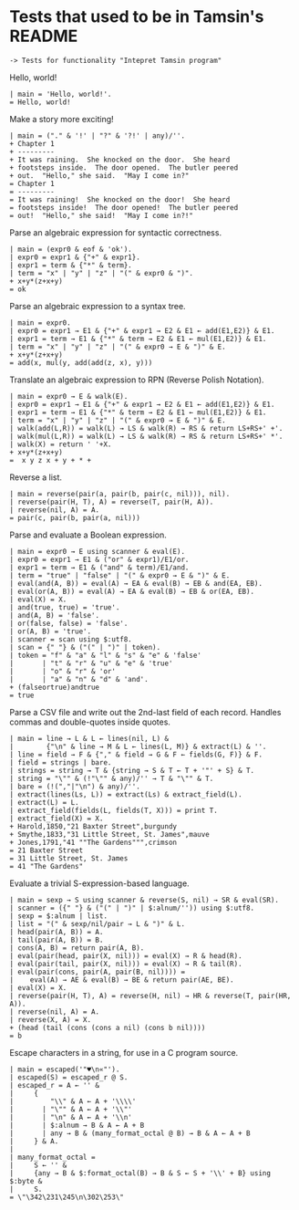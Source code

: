 Tests that used to be in Tamsin's README
========================================

    -> Tests for functionality "Intepret Tamsin program"

Hello, world!

    | main = 'Hello, world!'.
    = Hello, world!

Make a story more exciting!

    | main = ("." & '!' | "?" & '?!' | any)/''.
    + Chapter 1
    + ---------
    + It was raining.  She knocked on the door.  She heard
    + footsteps inside.  The door opened.  The butler peered
    + out.  "Hello," she said.  "May I come in?"
    = Chapter 1
    = ---------
    = It was raining!  She knocked on the door!  She heard
    = footsteps inside!  The door opened!  The butler peered
    = out!  "Hello," she said!  "May I come in?!"

Parse an algebraic expression for syntactic correctness.

    | main = (expr0 & eof & 'ok').
    | expr0 = expr1 & {"+" & expr1}.
    | expr1 = term & {"*" & term}.
    | term = "x" | "y" | "z" | "(" & expr0 & ")".
    + x+y*(z+x+y)
    = ok

Parse an algebraic expression to a syntax tree.

    | main = expr0.
    | expr0 = expr1 → E1 & {"+" & expr1 → E2 & E1 ← add(E1,E2)} & E1.
    | expr1 = term → E1 & {"*" & term → E2 & E1 ← mul(E1,E2)} & E1.
    | term = "x" | "y" | "z" | "(" & expr0 → E & ")" & E.
    + x+y*(z+x+y)
    = add(x, mul(y, add(add(z, x), y)))

Translate an algebraic expression to RPN (Reverse Polish Notation).

    | main = expr0 → E & walk(E).
    | expr0 = expr1 → E1 & {"+" & expr1 → E2 & E1 ← add(E1,E2)} & E1.
    | expr1 = term → E1 & {"*" & term → E2 & E1 ← mul(E1,E2)} & E1.
    | term = "x" | "y" | "z" | "(" & expr0 → E & ")" & E.
    | walk(add(L,R)) = walk(L) → LS & walk(R) → RS & return LS+RS+' +'.
    | walk(mul(L,R)) = walk(L) → LS & walk(R) → RS & return LS+RS+' *'.
    | walk(X) = return ' '+X.
    + x+y*(z+x+y)
    =  x y z x + y + * +

Reverse a list.

    | main = reverse(pair(a, pair(b, pair(c, nil))), nil).
    | reverse(pair(H, T), A) = reverse(T, pair(H, A)).
    | reverse(nil, A) = A.
    = pair(c, pair(b, pair(a, nil)))

Parse and evaluate a Boolean expression.

    | main = expr0 → E using scanner & eval(E).
    | expr0 = expr1 → E1 & ("or" & expr1)/E1/or.
    | expr1 = term → E1 & ("and" & term)/E1/and.
    | term = "true" | "false" | "(" & expr0 → E & ")" & E.
    | eval(and(A, B)) = eval(A) → EA & eval(B) → EB & and(EA, EB).
    | eval(or(A, B)) = eval(A) → EA & eval(B) → EB & or(EA, EB).
    | eval(X) = X.
    | and(true, true) = 'true'.
    | and(A, B) = 'false'.
    | or(false, false) = 'false'.
    | or(A, B) = 'true'.
    | scanner = scan using $:utf8.
    | scan = {" "} & ("(" | ")" | token).
    | token = "f" & "a" & "l" & "s" & "e" & 'false'
    |       | "t" & "r" & "u" & "e" & 'true'
    |       | "o" & "r" & 'or'
    |       | "a" & "n" & "d" & 'and'.
    + (falseortrue)andtrue
    = true

Parse a CSV file and write out the 2nd-last field of each record.  Handles
commas and double-quotes inside quotes.

    | main = line → L & L ← lines(nil, L) &
    |        {"\n" & line → M & L ← lines(L, M)} & extract(L) & ''.
    | line = field → F & {"," & field → G & F ← fields(G, F)} & F.
    | field = strings | bare.
    | strings = string → T & {string → S & T ← T + '"' + S} & T.
    | string = "\"" & (!"\"" & any)/'' → T & "\"" & T.
    | bare = (!(","|"\n") & any)/''.
    | extract(lines(Ls, L)) = extract(Ls) & extract_field(L).
    | extract(L) = L.
    | extract_field(fields(L, fields(T, X))) = print T.
    | extract_field(X) = X.
    + Harold,1850,"21 Baxter Street",burgundy
    + Smythe,1833,"31 Little Street, St. James",mauve
    + Jones,1791,"41 ""The Gardens""",crimson
    = 21 Baxter Street
    = 31 Little Street, St. James
    = 41 "The Gardens"

Evaluate a trivial S-expression-based language.

    | main = sexp → S using scanner & reverse(S, nil) → SR & eval(SR).
    | scanner = ({" "} & ("(" | ")" | $:alnum/'')) using $:utf8.
    | sexp = $:alnum | list.
    | list = "(" & sexp/nil/pair → L & ")" & L.
    | head(pair(A, B)) = A.
    | tail(pair(A, B)) = B.
    | cons(A, B) = return pair(A, B).
    | eval(pair(head, pair(X, nil))) = eval(X) → R & head(R).
    | eval(pair(tail, pair(X, nil))) = eval(X) → R & tail(R).
    | eval(pair(cons, pair(A, pair(B, nil)))) =
    |    eval(A) → AE & eval(B) → BE & return pair(AE, BE).
    | eval(X) = X.
    | reverse(pair(H, T), A) = reverse(H, nil) → HR & reverse(T, pair(HR, A)).
    | reverse(nil, A) = A.
    | reverse(X, A) = X.
    + (head (tail (cons (cons a nil) (cons b nil))))
    = b

Escape characters in a string, for use in a C program source.

    | main = escaped('"♥\n«"').
    | escaped(S) = escaped_r @ S.
    | escaped_r = A ← '' &
    |     {
    |         "\\" & A ← A + '\\\\'
    |       | "\"" & A ← A + '\\"'
    |       | "\n" & A ← A + '\\n'
    |       | $:alnum → B & A ← A + B
    |       | any → B & (many_format_octal @ B) → B & A ← A + B
    |     } & A.
    | 
    | many_format_octal =
    |     S ← '' &
    |     {any → B & $:format_octal(B) → B & S ← S + '\\' + B} using $:byte &
    |     S.
    = \"\342\231\245\n\302\253\"
